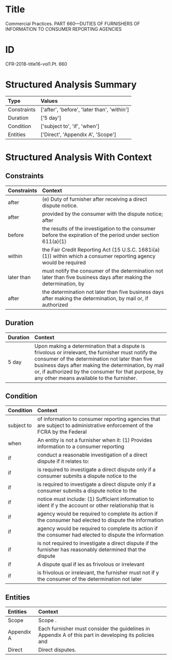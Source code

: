 # Title

 Commercial Practices. PART 660—DUTIES OF FURNISHERS OF INFORMATION TO CONSUMER REPORTING AGENCIES


# ID

 CFR-2018-title16-vol1.Pt. 660


# Structured Analysis Summary

| Type        | Values                                      |
|:------------|:--------------------------------------------|
| Constraints | ['after', 'before', 'later than', 'within'] |
| Duration    | ['5 day']                                   |
| Condition   | ['subject to', 'if', 'when']                |
| Entities    | ['Direct', 'Appendix A', 'Scope']           |


# Structured Analysis With Context

 


## Constraints

| Constraints   | Context                                                                                                            |
|:--------------|:-------------------------------------------------------------------------------------------------------------------|
| after         | (e) Duty of furnisher  after  receiving a direct dispute notice.                                                   |
| after         | provided by the consumer with the dispute notice; after                                                            |
| before        | the results of the investigation to the consumer before the expiration of the period under section 611(a)(1)       |
| within        | the Fair Credit Reporting Act (15 U.S.C. 1681i(a)(1)) within which a consumer reporting agency would be required   |
| later than    | must notify the consumer of the determination not later than five business days after making the determination, by |
| after         | the determination not later than five business days after making the determination, by mail or, if authorized      |


## Duration

| Duration   | Context                                                                                                                                                                                                                                                                                                         |
|:-----------|:----------------------------------------------------------------------------------------------------------------------------------------------------------------------------------------------------------------------------------------------------------------------------------------------------------------|
| 5 day      | Upon making a determination that a dispute is frivolous or irrelevant, the furnisher must notify the consumer of the determination not later than five business days after making the determination, by mail or, if authorized by the consumer for that purpose, by any other means available to the furnisher. |


## Condition

| Condition   | Context                                                                                                                 |
|:------------|:------------------------------------------------------------------------------------------------------------------------|
| subject to  | of information to consumer reporting agencies that are subject to administrative enforcement of the FCRA by the Federal |
| when        | An entity is not a furnisher  when it: (1) Provides information to a consumer reporting                                 |
| if          | conduct a reasonable investigation of a direct dispute if  it relates to:                                               |
| if          | is required to investigate a direct dispute only if a consumer submits a dispute notice to the                          |
| if          | is required to investigate a direct dispute only if a consumer submits a dispute notice to the                          |
| if          | notice must include: (1) Sufficient information to ident if y the account or other relationship that is                 |
| if          | agency would be required to complete its action if the consumer had elected to dispute the information                  |
| if          | agency would be required to complete its action if the consumer had elected to dispute the information                  |
| if          | is not required to investigate a direct dispute if the furnisher has reasonably determined that the dispute             |
| if          | A dispute qual if ies as frivolous or irrelevant                                                                        |
| if          | is frivolous or irrelevant, the furnisher must not if y the consumer of the determination not later                     |


## Entities

| Entities   | Context                                                                                                |
|:-----------|:-------------------------------------------------------------------------------------------------------|
| Scope      | Scope .                                                                                                |
| Appendix A | Each furnisher must consider the guidelines in  Appendix A of this part in developing its policies and |
| Direct     | Direct  disputes.                                                                                      |



